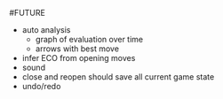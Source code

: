 #FUTURE
- auto analysis
  - graph of evaluation over time
  - arrows with best move
- infer ECO from opening moves
- sound
- close and reopen should save all current game state
- undo/redo
